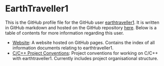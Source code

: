 # EarthTraveller1

This is the GitHub profile file for the GitHub user [earthtraveller1](https://github.com/earthtraveller1). It is written in GitHub markdown and hosted on the GitHub repository [here](https://github.com/earthtraveller1/earthtraveller1). Below is a table of contents for more information regarding this user.

- [Website](https://earthtraveller1.github.io): A website hosted on GitHub pages. Contains the index of all information documents relating to earthtraveller1.
- [C/C++ Project Conventions](https://earthtraveller1.github.io): Project conventions for working on C/C++ with earthtraveller1. Currently includes project organisational structure.
